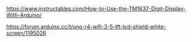 https://www.instructables.com/How-to-Use-the-TM1637-Digit-Display-With-Arduino/

https://forum.arduino.cc/t/uno-r4-wifi-3-5-tft-lcd-shield-white-screen/1195026
